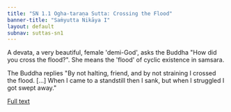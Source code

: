 ```yaml
---
title: "SN 1.1 Ogha-taraṇa Sutta: Crossing the Flood"
banner-title: "Saṁyutta Nikāya I" 
layout: default 
subnav: suttas-sn1
---
```


A devata, a very beautiful, female 'demi-God', asks the Buddha "How did you cross the flood?". She means the 'flood' of cyclic existence in samsara.  

The Buddha replies "By not halting, friend, and by not straining I crossed the flood. [...] When I came to a standstill then I sank, but when I struggled I got swept away."

[Full text](https://www.dhammatalks.org/suttas/SN/SN1_1.html)
